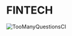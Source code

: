 # FINTECH
![TooManyQuestionsCI](https://github.com/github/docs/actions/workflows/main.yml/badge.svg)
